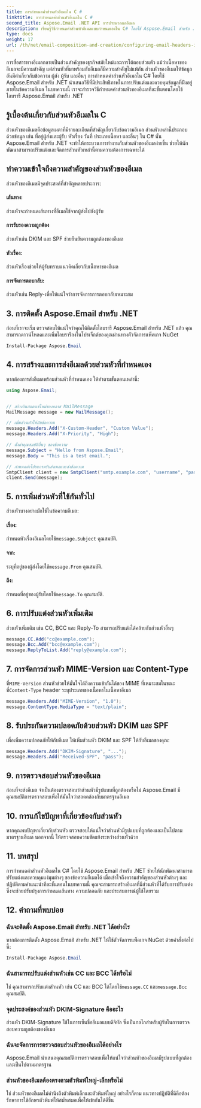 ```yaml
---
title: การกำหนดค่าส่วนหัวอีเมลใน C #
linktitle: การกำหนดค่าส่วนหัวอีเมลใน C #
second_title: Aspose.Email .NET API การประมวลผลอีเมล
description: เรียนรู้วิธีกำหนดค่าส่วนหัวอีเมลแบบกำหนดเองใน C# โดยใช้ Aspose.Email สำหรับ .NET คำแนะนำทีละขั้นตอนพร้อมซอร์สโค้ดรวมอยู่ด้วย ปรับปรุงการควบคุมอีเมลและความปลอดภัย
type: docs
weight: 17
url: /th/net/email-composition-and-creation/configuring-email-headers-in-csharp/
---
```


การสื่อสารทางอีเมลกลายเป็นส่วนสำคัญของธุรกิจสมัยใหม่และการโต้ตอบส่วนตัว แม้ว่าเนื้อหาของอีเมลจะมีความสำคัญ แต่ส่วนหัวที่มาพร้อมกับอีเมลก็มีความสำคัญไม่แพ้กัน ส่วนหัวของอีเมลให้ข้อมูลอันมีค่าเกี่ยวกับข้อความ ผู้ส่ง ผู้รับ และอื่นๆ การกำหนดค่าส่วนหัวอีเมลใน C# โดยใช้ Aspose.Email สำหรับ .NET นำเสนอวิธีที่มีประสิทธิภาพในการปรับแต่งและควบคุมข้อมูลที่ฝังอยู่ภายในข้อความอีเมล ในบทความนี้ เราจะสำรวจวิธีกำหนดค่าส่วนหัวของอีเมลทีละขั้นตอนโดยใช้ไลบรารี Aspose.Email สำหรับ .NET

## รู้เบื้องต้นเกี่ยวกับส่วนหัวอีเมลใน C #

ส่วนหัวของอีเมลคือข้อมูลเมตาที่มีรายละเอียดที่สำคัญเกี่ยวกับข้อความอีเมล ส่วนหัวเหล่านี้ประกอบด้วยข้อมูล เช่น ที่อยู่ผู้ส่งและผู้รับ หัวเรื่อง วันที่ ประเภทเนื้อหา และอื่นๆ ใน C# นั้น Aspose.Email สำหรับ .NET จะทำให้กระบวนการทำงานกับส่วนหัวของอีเมลง่ายขึ้น ช่วยให้นักพัฒนาสามารถปรับแต่งและจัดการส่วนหัวเหล่านี้ตามความต้องการเฉพาะได้

## ทำความเข้าใจถึงความสำคัญของส่วนหัวของอีเมล

ส่วนหัวของอีเมลมีจุดประสงค์ที่สำคัญหลายประการ:
#### เส้นทาง: 
ส่วนหัวจะกำหนดเส้นทางที่อีเมลใช้จากผู้ส่งไปยังผู้รับ
#### การรับรองความถูกต้อง
ส่วนหัวเช่น DKIM และ SPF ช่วยยืนยันความถูกต้องของอีเมล
#### หัวเรื่อง: 
ส่วนหัวเรื่องช่วยให้ผู้รับทราบแนวคิดเกี่ยวกับเนื้อหาของอีเมล
#### การจัดการตอบกลับ: 
ส่วนหัวเช่น Reply-เพื่อให้แน่ใจว่าการจัดการการตอบกลับเหมาะสม

## 3. การติดตั้ง Aspose.Email สำหรับ .NET

ก่อนที่เราจะเริ่ม ตรวจสอบให้แน่ใจว่าคุณได้ติดตั้งไลบรารี Aspose.Email สำหรับ .NET แล้ว คุณสามารถดาวน์โหลดและเพิ่มไลบรารีลงในโปรเจ็กต์ของคุณผ่านทางตัวจัดการแพ็คเกจ NuGet

```csharp
Install-Package Aspose.Email
```

## 4. การสร้างและการส่งอีเมลด้วยส่วนหัวที่กำหนดเอง

หากต้องการส่งอีเมลพร้อมส่วนหัวที่กำหนดเอง ให้ทำตามขั้นตอนเหล่านี้:

```csharp
using Aspose.Email;


// สร้างอินสแตนซ์ใหม่ของคลาส MailMessage
MailMessage message = new MailMessage();

// เพิ่มส่วนหัวให้กับข้อความ
message.Headers.Add("X-Custom-Header", "Custom Value");
message.Headers.Add("X-Priority", "High");

// ตั้งค่าคุณสมบัติอื่นๆ ของข้อความ
message.Subject = "Hello from Aspose.Email";
message.Body = "This is a test email.";

// กำหนดค่าโปรแกรมรับส่งเมลและส่งข้อความ
SmtpClient client = new SmtpClient("smtp.example.com", "username", "password");
client.Send(message);
```

## 5. การเพิ่มส่วนหัวที่ใช้กันทั่วไป

ส่วนหัวบางอย่างมักใช้ในข้อความอีเมล:

#### เรื่อง: 
 กำหนดหัวเรื่องอีเมลโดยใช้`message.Subject` คุณสมบัติ.
#### จาก: 
 ระบุที่อยู่ของผู้ส่งโดยใช้`message.From` คุณสมบัติ.
#### ถึง: 
 กำหนดที่อยู่ของผู้รับโดยใช้`message.To` คุณสมบัติ.

## 6. การปรับแต่งส่วนหัวเพิ่มเติม

ส่วนหัวเพิ่มเติม เช่น CC, BCC และ Reply-To สามารถปรับแต่งได้คล้ายกับส่วนหัวอื่นๆ

```csharp
message.CC.Add("cc@example.com");
message.Bcc.Add("bcc@example.com");
message.ReplyToList.Add("reply@example.com");
```

## 7. การจัดการส่วนหัว MIME-Version และ Content-Type

 ที่`MIME-Version` ส่วนหัวช่วยให้มั่นใจได้ถึงความเข้ากันได้ของ MIME ที่เหมาะสมในขณะที่`Content-Type` header ระบุประเภทของเนื้อหาในเนื้อหาอีเมล

```csharp
message.Headers.Add("MIME-Version", "1.0");
message.ContentType.MediaType = "text/plain";
```

## 8. รับประกันความปลอดภัยด้วยส่วนหัว DKIM และ SPF

เพื่อเพิ่มความปลอดภัยให้กับอีเมล ให้เพิ่มส่วนหัว DKIM และ SPF ให้กับอีเมลของคุณ:

```csharp
message.Headers.Add("DKIM-Signature", "...");
message.Headers.Add("Received-SPF", "pass");
```

## 9. การตรวจสอบส่วนหัวของอีเมล

ก่อนที่จะส่งอีเมล จำเป็นต้องตรวจสอบว่าส่วนหัวมีรูปแบบที่ถูกต้องหรือไม่ Aspose.Email มีคุณสมบัติการตรวจสอบเพื่อให้มั่นใจว่าสอดคล้องกับมาตรฐานอีเมล

## 10. การแก้ไขปัญหาที่เกี่ยวข้องกับส่วนหัว

หากคุณพบปัญหาเกี่ยวกับส่วนหัว ตรวจสอบให้แน่ใจว่าส่วนหัวมีรูปแบบที่ถูกต้องและเป็นไปตามมาตรฐานอีเมล นอกจากนี้ ให้ตรวจสอบความขัดแย้งระหว่างส่วนหัวด้วย

## 11. บทสรุป

การกำหนดค่าส่วนหัวอีเมลใน C# โดยใช้ Aspose.Email สำหรับ .NET ช่วยให้นักพัฒนาสามารถปรับแต่งและควบคุมแง่มุมต่างๆ ของข้อความอีเมลได้ เมื่อเข้าใจถึงความสำคัญของส่วนหัวต่างๆ และปฏิบัติตามคำแนะนำทีละขั้นตอนในบทความนี้ คุณจะสามารถสร้างอีเมลที่มีส่วนหัวที่ได้รับการปรับแต่งซึ่งจะช่วยปรับปรุงการกำหนดเส้นทาง ความปลอดภัย และประสบการณ์ผู้ใช้โดยรวม

## 12. คำถามที่พบบ่อย

### ฉันจะติดตั้ง Aspose.Email สำหรับ .NET ได้อย่างไร

หากต้องการติดตั้ง Aspose.Email สำหรับ .NET ให้ใช้ตัวจัดการแพ็คเกจ NuGet ด้วยคำสั่งต่อไปนี้:
```csharp
Install-Package Aspose.Email
```

### ฉันสามารถปรับแต่งส่วนหัวเช่น CC และ BCC ได้หรือไม่

 ใช่ คุณสามารถปรับแต่งส่วนหัว เช่น CC และ BCC ได้โดยใช้`message.CC` และ`message.Bcc` คุณสมบัติ.

### จุดประสงค์ของส่วนหัว DKIM-Signature คืออะไร

ส่วนหัว DKIM-Signature ใช้ในการเซ็นชื่ออีเมลแบบดิจิทัล ซึ่งเป็นกลไกสำหรับผู้รับในการตรวจสอบความถูกต้องของอีเมล

### ฉันจะจัดการการตรวจสอบส่วนหัวของอีเมลได้อย่างไร

Aspose.Email นำเสนอคุณสมบัติการตรวจสอบเพื่อให้แน่ใจว่าส่วนหัวของอีเมลมีรูปแบบที่ถูกต้องและเป็นไปตามมาตรฐาน

### ส่วนหัวของอีเมลต้องตรงตามตัวพิมพ์ใหญ่-เล็กหรือไม่

ใช่ ส่วนหัวของอีเมลไม่คำนึงถึงตัวพิมพ์เล็กและตัวพิมพ์ใหญ่ อย่างไรก็ตาม แนวทางปฏิบัติที่ดีคือต้องรักษาการใช้อักษรตัวพิมพ์ให้สม่ำเสมอเพื่อให้เข้ากันได้ดีขึ้น